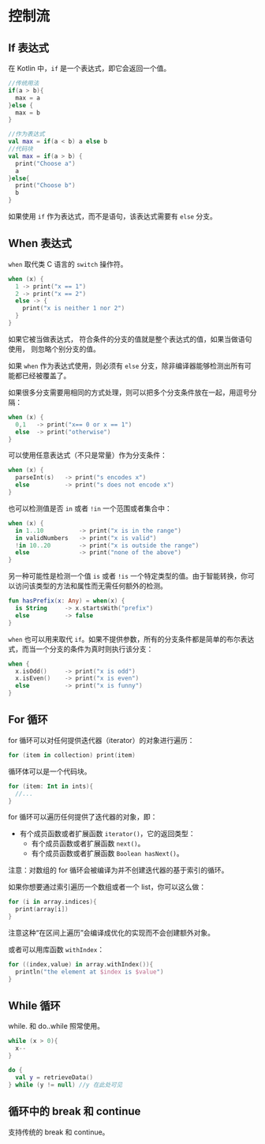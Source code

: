 # 控制流



## If 表达式

在 Kotlin 中，`if` 是一个表达式，即它会返回一个值。

``` kotlin
//传统用法
if(a > b){
  max = a
}else {
  max = b
}

//作为表达式
val max = if(a < b) a else b
//代码块
val max = if(a > b) {
  print("Choose a")
  a
}else{
  print("Choose b")
  b
}
```

如果使用 `if` 作为表达式，而不是语句，该表达式需要有 `else` 分支。



## When 表达式

`when` 取代类 C 语言的 `switch` 操作符。

``` kotlin
when (x) {
  1	-> print("x == 1")
  2 -> print("x == 2")
  else -> {
    print("x is neither 1 nor 2")
  }
}
```

如果它被当做表达式， 符合条件的分支的值就是整个表达式的值，如果当做语句使用， 则忽略个别分支的值。

如果 `when` 作为表达式使用，则必须有 `else` 分支，除非编译器能够检测出所有可能都已经被覆盖了。

如果很多分支需要用相同的方式处理，则可以把多个分支条件放在一起，用逗号分隔：

```kotlin
when (x) {
  0,1	-> print("x== 0 or x == 1")
  else	-> print("otherwise")
}
```

可以使用任意表达式（不只是常量）作为分支条件：

``` kotlin
when (x) {
  parseInt(s)	-> print("s encodes x")
  else			-> print("s does not encode x")
}
```

也可以检测值是否 `in` 或者 `!in` 一个范围或者集合中：

``` kotlin
when (x) {
  in 1..10			-> print("x is in the range")
  in validNumbers	-> print("x is valid")
  !in 10..20		-> print("x is outside the range")
  else				-> print("none of the above")
}
```

另一种可能性是检测一个值 `is` 或者 `!is` 一个特定类型的值。由于智能转换，你可以访问该类型的方法和属性而无需任何额外的检测。

``` kotlin
fun hasPrefix(x: Any) = when(x) {
  is String		-> x.startsWith("prefix")
  else			-> false
}
```

`when` 也可以用来取代 `if`。如果不提供参数，所有的分支条件都是简单的布尔表达式，而当一个分支的条件为真时则执行该分支：

``` kotlin
when {
  x.isOdd()		-> print("x is odd")
  x.isEven()	-> print("x is even")
  else			-> print("x is funny")
}
```



## For 循环

for 循环可以对任何提供迭代器（iterator）的对象进行遍历：

``` kotlin
for (item in collection) print(item)
```

循环体可以是一个代码块。

``` kotlin
for (item: Int in ints){
  //...
}
```

for 循环可以遍历任何提供了迭代器的对象，即：

* 有个成员函数或者扩展函数 `iterator()`，它的返回类型：
  * 有个成员函数或者扩展函数 `next()`。
  * 有个成员函数或者扩展函数 `Boolean hasNext()`。

注意：对数组的 for 循环会被编译为并不创建迭代器的基于索引的循环。

如果你想要通过索引遍历一个数组或者一个 list，你可以这么做：

``` kotlin
for (i in array.indices){
  print(array[i])
}
```

注意这种“在区间上遍历”会编译成优化的实现而不会创建额外对象。

或者可以用库函数 `withIndex`：

``` kotlin
for ((index,value) in array.withIndex()){
  println("the element at $index is $value")
}
```



## While 循环

while. 和 do..while 照常使用。

``` kotlin
while (x > 0){
  x--
}

do {
  val y = retrieveData()
} while (y != null) //y 在此处可见
```



## 循环中的 break 和 continue

支持传统的 break 和 continue。